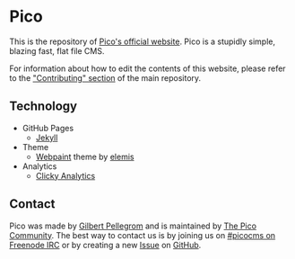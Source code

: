 Pico
====

This is the repository of [Pico's official website](https://picocms.org/). Pico is a stupidly simple, blazing fast, flat file CMS.

For information about how to edit the contents of this website, please refer to the ["Contributing" section](https://github.com/picocms/Pico/#contributing) of the main repository.

Technology
----------

* GitHub Pages
    - [Jekyll](https://jekyllrb.com/)
* Theme
    - [Webpaint](http://themes.iki-bir.com/webpaint/multipage/full/) theme by [elemis](http://iki-bir.com)
* Analytics
    - [Clicky Analytics](https://getclicky.com)

Contact
-------

Pico was made by [Gilbert Pellegrom](http://gilbert.pellegrom.me/) and is maintained by [The Pico Community](https://github.com/picocms/Pico/graphs/contributors). The best way to contact us is by joining us on [#picocms on Freenode IRC](https://webchat.freenode.net/?channels=%23picocms) or by creating a new [Issue](https://github.com/picocms/Pico/issues/new) on [GitHub](https://github.com/picocms/Pico).
